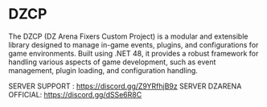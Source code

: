 # DZCP
The DZCP (DZ Arena Fixers Custom Project) is a modular and extensible library designed to manage in-game events, plugins, and configurations for game environments. Built using .NET 48, it provides a robust framework for handling various aspects of game development, such as event management, plugin loading, and configuration handling.

SERVER SUPPORT :
https://discord.gg/Z9YRfhjB9z
SERVER DZARENA OFFICIAL:
https://discord.gg/dSSe6R8C
